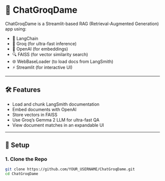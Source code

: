 # 🧠 ChatGroqDame

ChatGroqDame is a Streamlit-based RAG (Retrieval-Augmented Generation) app using:

- 🧠 LangChain
- 🚀 Groq (for ultra-fast inference)
- 🤖 OpenAI (for embeddings)
- 🔍 FAISS (for vector similarity search)
- 🌐 WebBaseLoader (to load docs from LangSmith)
- ⚡ Streamlit (for interactive UI)

---

## 🛠️ Features

- Load and chunk LangSmith documentation
- Embed documents with OpenAI
- Store vectors in FAISS
- Use Groq’s Gemma 2 LLM for ultra-fast QA
- View document matches in an expandable UI

---

## 🔧 Setup

### 1. Clone the Repo

```bash
git clone https://github.com/YOUR_USERNAME/ChatGroqDame.git
cd ChatGroqDame
